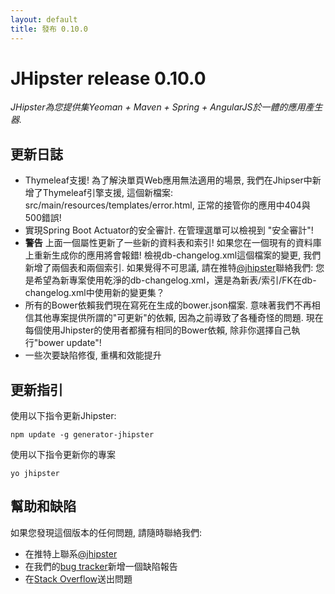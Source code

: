 ```yaml
---
layout: default
title: 發布 0.10.0
---
```


JHipster release 0.10.0
==================

*JHipster為您提供集Yeoman + Maven + Spring + AngularJS於一體的應用產生器.*

更新日誌
----------

* Thymeleaf支援! 為了解決單頁Web應用無法適用的場景, 我們在Jhipser中新增了Thymeleaf引擎支援, 這個新檔案: src/main/resources/templates/error.html, 正常的接管你的應用中404與500錯誤!
* 實現Spring Boot Actuator的安全審計. 在管理選單可以檢視到 "安全審計"!
* __警告__ 上面一個屬性更新了一些新的資料表和索引! 如果您在一個現有的資料庫上重新生成你的應用將會報錯! 檢視db-changelog.xml這個檔案的變更, 我們新增了兩個表和兩個索引. 如果覺得不可思議, 請在推特[@jhipster](https://twitter.com/jhipster)聯絡我們: 您是希望為新專案使用乾淨的db-changelog.xml，還是為新表/索引/FK在db-changelog.xml中使用新的變更集？
* 所有的Bower依賴我們現在寫死在生成的bower.json檔案. 意味著我們不再相信其他專案提供所謂的"可更新"的依賴, 因為之前導致了各種奇怪的問題. 現在每個使用Jhipster的使用者都擁有相同的Bower依賴, 除非你選擇自己執行"bower update"!
* 一些次要缺陷修復, 重構和效能提升

更新指引
------------

使用以下指令更新Jhipster:

```
npm update -g generator-jhipster
```

使用以下指令更新你的專案

```
yo jhipster
```

幫助和缺陷
--------------

如果您發現這個版本的任何問題, 請隨時聯絡我們:

- 在推特上聯系[@jhipster](https://twitter.com/jhipster)
- 在我們的[bug tracker](https://github.com/jhipster/generator-jhipster/issues?state=open)新增一個缺陷報告
- 在[Stack Overflow](http://stackoverflow.com/tags/jhipster/info)送出問題
